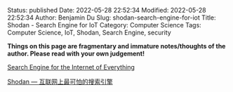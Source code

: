 Status: published
Date: 2022-05-28 22:52:34
Modified: 2022-05-28 22:52:34
Author: Benjamin Du
Slug: shodan-search-engine-for-iot
Title: Shodan - Search Engine for IoT
Category: Computer Science
Tags: Computer Science, IoT, Shodan, Search Engine, security

**Things on this page are fragmentary and immature notes/thoughts of the author. Please read with your own judgement!**

[Search Engine for the Internet of Everything](https://www.shodan.io/)

[Shodan — 互联网上最可怕的搜索引擎](https://mp.weixin.qq.com/s/08_TBieacPq_nqu3wOuGzg)


